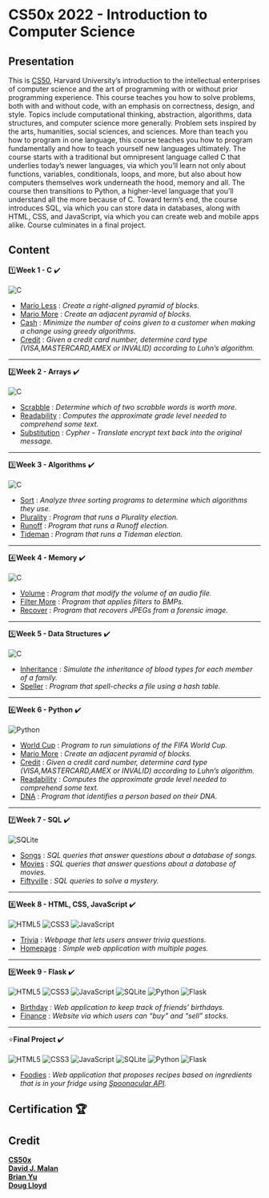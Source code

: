 # CS50x 2022 - Introduction to Computer Science

## Presentation

This is [CS50](https://pll.harvard.edu/course/cs50-introduction-computer-science?delta=0), Harvard University’s introduction to the intellectual enterprises of computer science and the art of programming with or without prior programming experience. This course teaches you how to solve problems, both with and without code, with an emphasis on correctness, design, and style. Topics include computational thinking, abstraction, algorithms, data structures, and computer science more generally. Problem sets inspired by the arts, humanities, social sciences, and sciences. More than teach you how to program in one language, this course teaches you how to program fundamentally and how to teach yourself new languages ultimately. The course starts with a traditional but omnipresent language called C that underlies today’s newer languages, via which you’ll learn not only about functions, variables, conditionals, loops, and more, but also about how computers themselves work underneath the hood, memory and all. The course then transitions to Python, a higher-level language that you’ll understand all the more because of C. Toward term’s end, the course introduces SQL, via which you can store data in databases, along with HTML, CSS, and JavaScript, via which you can create web and mobile apps alike. Course culminates in a final project.

## Content
 
1️⃣**Week 1 - C** :heavy_check_mark:
<br></br>
![C](https://img.shields.io/badge/c-%2300599C.svg?style=for-the-badge&logo=c&logoColor=white)
- [Mario Less](https://github.com/odakris/CS50x_2022_Harvard/blob/main/Week%201%20-%20C%20/mario-less/mario-less.c) : _Create a right-aligned pyramid of blocks._
- [Mario More](https://github.com/odakris/CS50x_2022_Harvard/blob/main/Week%201%20-%20C%20/mario-more/mario-more.c) : _Create an adjacent pyramid of blocks._
- [Cash](https://github.com/odakris/CS50x_2022_Harvard/blob/main/Week%201%20-%20C%20/cash/cash.c) : _Minimize the number of coins given to a customer when making a change using greedy algorithms._
- [Credit](https://github.com/odakris/CS50x_2022_Harvard/blob/main/Week%201%20-%20C%20/credit/credit.c) : _Given a credit card number, determine card type (VISA,MASTERCARD,AMEX or INVALID) according to Luhn’s algorithm._

<hr>
 
2️⃣**Week 2 - Arrays** :heavy_check_mark:
<br></br>
![C](https://img.shields.io/badge/c-%2300599C.svg?style=for-the-badge&logo=c&logoColor=white)
- [Scrabble](https://github.com/odakris/CS50x_2022_Harvard/blob/main/Week%202%20-%20Arrays/scrabble/scrabble.c) : _Determine which of two scrabble words is worth more._
- [Readability](https://github.com/odakris/CS50x_2022_Harvard/blob/main/Week%202%20-%20Arrays/readability/readability.c) : _Computes the approximate grade level needed to comprehend some text._
- [Substitution](https://github.com/odakris/CS50x_2022_Harvard/blob/main/Week%202%20-%20Arrays/substitution/substitution.c) : _Cypher - Translate encrypt text back into the original message._

<hr>
 
3️⃣**Week 3 - Algorithms** :heavy_check_mark:
<br></br>
![C](https://img.shields.io/badge/c-%2300599C.svg?style=for-the-badge&logo=c&logoColor=white)
- [Sort](https://github.com/odakris/CS50x_2022_Harvard/blob/main/Week%203%20-%20Algorithms/sort/answers.txt) : _Analyze three sorting programs to determine which algorithms they use._
- [Plurality](https://github.com/odakris/CS50x_2022_Harvard/blob/main/Week%203%20-%20Algorithms/plurality/plurality.c) : _Program that runs a Plurality election._
- [Runoff](https://github.com/odakris/CS50x_2022_Harvard/blob/main/Week%203%20-%20Algorithms/runoff/runoff.c) : _Program that runs a Runoff election._
- [Tideman](https://github.com/odakris/CS50x_2022_Harvard/blob/main/Week%203%20-%20Algorithms/tideman/tideman.c) : _Program that runs a Tideman election._

<hr>
 
4️⃣**Week 4 - Memory** :heavy_check_mark:
<br></br>
![C](https://img.shields.io/badge/c-%2300599C.svg?style=for-the-badge&logo=c&logoColor=white)
- [Volume](https://github.com/odakris/CS50x_2022_Harvard/blob/main/Week%204%20-%20Memory/volume/volume.c) : _Program that modify the volume of an audio file._
- [Filter More](https://github.com/odakris/CS50x_2022_Harvard/blob/main/Week%204%20-%20Memory/filter-more/filter.c) : _Program that applies filters to BMPs._
- [Recover](https://github.com/odakris/CS50x_2022_Harvard/blob/main/Week%204%20-%20Memory/recover/recover.c) : _Program that recovers JPEGs from a forensic image._

<hr>
 
 5️⃣**Week 5 - Data Structures** :heavy_check_mark:
<br></br> 
![C](https://img.shields.io/badge/c-%2300599C.svg?style=for-the-badge&logo=c&logoColor=white)
- [Inheritance](https://github.com/odakris/CS50x_2022_Harvard/blob/main/Week%205%20-%20Data%20Structures/inheritance/inheritance.c) : _Simulate the inheritance of blood types for each member of a family._
- [Speller](https://github.com/odakris/CS50x_2022_Harvard/blob/main/Week%205%20-%20Data%20Structures/speller/speller.c) : _Program that spell-checks a file using a hash table._

<hr>
 
6️⃣**Week 6 - Python** :heavy_check_mark:
<br></br>
![Python](https://img.shields.io/badge/python-3670A0?style=for-the-badge&logo=python&logoColor=ffdd54)
- [World Cup](https://github.com/odakris/CS50x_2022_Harvard/blob/main/Week%206%20-%20Python/world-cup/tournament.py) : _Program to run simulations of the FIFA World Cup._
- [Mario More](https://github.com/odakris/CS50x_2022_Harvard/blob/main/Week%206%20-%20Python/sentimental-mario-more/mario.py) : _Create an adjacent pyramid of blocks._
- [Credit](https://github.com/odakris/CS50x_2022_Harvard/blob/main/Week%206%20-%20Python/sentimental-credit/credit.py) : _Given a credit card number, determine card type (VISA,MASTERCARD,AMEX or INVALID) according to Luhn’s algorithm._
- [Readability](https://github.com/odakris/CS50x_2022_Harvard/blob/main/Week%206%20-%20Python/sentimental-readability/readability.py) : _Computes the approximate grade level needed to comprehend some text._
- [DNA](https://github.com/odakris/CS50x_2022_Harvard/blob/main/Week%206%20-%20Python/dna/dna.py) : _Program that identifies a person based on their DNA._

<hr>
 
7️⃣**Week 7 - SQL** :heavy_check_mark:
<br></br>
![SQLite](https://img.shields.io/badge/sqlite-%2307405e.svg?style=for-the-badge&logo=sqlite&logoColor=white)
- [Songs](https://github.com/odakris/CS50x_2022_Harvard/tree/main/Week%207%20-%20SQL/songs) : _SQL queries that answer questions about a database of songs._
- [Movies](https://github.com/odakris/CS50x_2022_Harvard/tree/main/Week%207%20-%20SQL/movies) : _SQL queries that answer questions about a database of movies._
- [Fiftyville](https://github.com/odakris/CS50x_2022_Harvard/blob/main/Week%207%20-%20SQL/fiftyville/log.sql) : _SQL queries to solve a mystery._

<hr>
 
8️⃣**Week 8 - HTML, CSS, JavaScript** :heavy_check_mark:
<br></br>
![HTML5](https://img.shields.io/badge/html5-%23E34F26.svg?style=for-the-badge&logo=html5&logoColor=white)
![CSS3](https://img.shields.io/badge/css3-%231572B6.svg?style=for-the-badge&logo=css3&logoColor=white)
![JavaScript](https://img.shields.io/badge/javascript-%23323330.svg?style=for-the-badge&logo=javascript&logoColor=%23F7DF1E)
- [Trivia](https://github.com/odakris/CS50x_2022_Harvard/blob/main/Week%208%20-%20HTML%2C%20CSS%2C%20JavaScript/trivia/index.html) : _Webpage that lets users answer trivia questions._
- [Homepage](https://github.com/odakris/CS50x_2022_Harvard/tree/main/Week%208%20-%20HTML%2C%20CSS%2C%20JavaScript/homepage) : _Simple web application with multiple pages._

<hr>
 
9️⃣**Week 9 - Flask** :heavy_check_mark:
<br></br>
![HTML5](https://img.shields.io/badge/html5-%23E34F26.svg?style=for-the-badge&logo=html5&logoColor=white)
![CSS3](https://img.shields.io/badge/css3-%231572B6.svg?style=for-the-badge&logo=css3&logoColor=white)
![JavaScript](https://img.shields.io/badge/javascript-%23323330.svg?style=for-the-badge&logo=javascript&logoColor=%23F7DF1E)
![SQLite](https://img.shields.io/badge/sqlite-%2307405e.svg?style=for-the-badge&logo=sqlite&logoColor=white)
![Python](https://img.shields.io/badge/python-3670A0?style=for-the-badge&logo=python&logoColor=ffdd54)
![Flask](https://img.shields.io/badge/flask-%23000.svg?style=for-the-badge&logo=flask&logoColor=white)
- [Birthday](https://github.com/odakris/CS50x_2022_Harvard/blob/main/Week%209%20-%20Flask/birthday/app.py) : _Web application to keep track of friends’ birthdays._
- [Finance](https://github.com/odakris/CS50x_2022_Harvard/blob/main/Week%209%20-%20Flask/finance/app.py) : _Website via which users can “buy” and “sell” stocks._

<hr>

⭐**Final Project** :heavy_check_mark:
<br></br>
![HTML5](https://img.shields.io/badge/html5-%23E34F26.svg?style=for-the-badge&logo=html5&logoColor=white)
![CSS3](https://img.shields.io/badge/css3-%231572B6.svg?style=for-the-badge&logo=css3&logoColor=white)
![JavaScript](https://img.shields.io/badge/javascript-%23323330.svg?style=for-the-badge&logo=javascript&logoColor=%23F7DF1E)
![SQLite](https://img.shields.io/badge/sqlite-%2307405e.svg?style=for-the-badge&logo=sqlite&logoColor=white)
![Python](https://img.shields.io/badge/python-3670A0?style=for-the-badge&logo=python&logoColor=ffdd54)
![Flask](https://img.shields.io/badge/flask-%23000.svg?style=for-the-badge&logo=flask&logoColor=white)
- [Foodies](https://github.com/odakris/CS50x_2022_Harvard/tree/main/FINAL_PROJECT/project) : _Web application that proposes recipes based on ingredients that is in your fridge using [Spoonacular API](https://spoonacular.com/food-api)._

## Certification 🏆 


## Credit

**[CS50x](https://pll.harvard.edu/course/cs50-introduction-computer-science?delta=0)**<br>
**[David J. Malan](https://cs.harvard.edu/malan/)**<br>
**[Brian Yu](https://brianyu.me/)**<br>
**[Doug Lloyd](https://hls.harvard.edu/doug-lloyd/)**<br>


